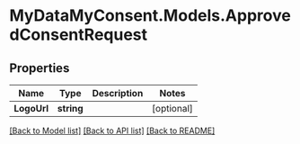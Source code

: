# MyDataMyConsent.Models.ApprovedConsentRequest

## Properties

Name | Type | Description | Notes
------------ | ------------- | ------------- | -------------
**LogoUrl** | **string** |  | [optional] 

[[Back to Model list]](../README.md#documentation-for-models) [[Back to API list]](../README.md#documentation-for-api-endpoints) [[Back to README]](../README.md)

